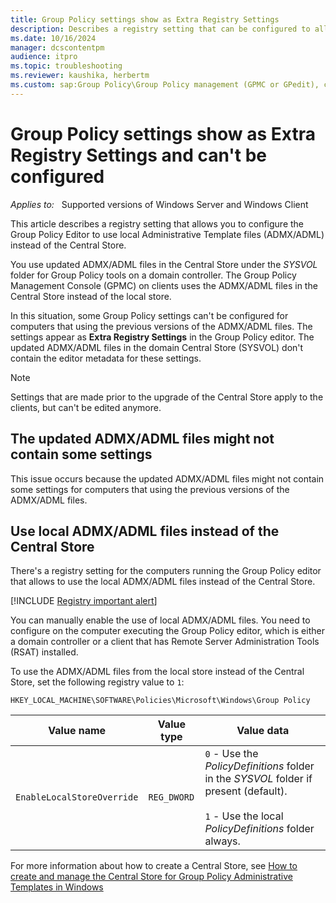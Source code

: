 ```yaml
---
title: Group Policy settings show as Extra Registry Settings
description: Describes a registry setting that can be configured to allow the Group Policy Editor to use local Administrative Template files (ADMX/ADML) instead of the Central Store.
ms.date: 10/16/2024
manager: dcscontentpm
audience: itpro
ms.topic: troubleshooting
ms.reviewer: kaushika, herbertm
ms.custom: sap:Group Policy\Group Policy management (GPMC or GPedit), csstroubleshoot
---
```

# Group Policy settings show as Extra Registry Settings and can't be configured

_Applies to:_ &nbsp; Supported versions of Windows Server and Windows Client

This article describes a registry setting that allows you to configure the Group Policy Editor to use local Administrative Template files (ADMX/ADML) instead of the Central Store.

You use updated ADMX/ADML files in the Central Store under the *SYSVOL* folder for Group Policy tools on a domain controller. The Group Policy Management Console (GPMC) on clients uses the ADMX/ADML files in the Central Store instead of the local store.

In this situation, some Group Policy settings can't be configured for computers that using the previous versions of the ADMX/ADML files. The settings appear as **Extra Registry Settings** in the Group Policy editor. The updated ADMX/ADML files in the domain Central Store (SYSVOL) don't contain the editor metadata for these settings.

> [!NOTE]
> Settings that are made prior to the upgrade of the Central Store apply to the clients, but can't be edited anymore.

## The updated ADMX/ADML files might not contain some settings

This issue occurs because the updated ADMX/ADML files might not contain some settings for computers that using the previous versions of the ADMX/ADML files.

## Use local ADMX/ADML files instead of the Central Store

There's a registry setting for the computers running the Group Policy editor that allows to use the local ADMX/ADML files instead of the Central Store.

[!INCLUDE [Registry important alert](../../includes/registry-important-alert.md)]

You can manually enable the use of local ADMX/ADML files. You need to configure on the computer executing the Group Policy editor, which is either a domain controller or a client that has Remote Server Administration Tools (RSAT) installed.

To use the ADMX/ADML files from the local store instead of the Central Store, set the following registry value to `1`:

`HKEY_LOCAL_MACHINE\SOFTWARE\Policies\Microsoft\Windows\Group Policy`

|Value name|Value type|Value data|
|---------|---------|---------|
|`EnableLocalStoreOverride`|`REG_DWORD`|`0` - Use the *PolicyDefinitions* folder in the *SYSVOL* folder if present (default).</br></br>`1` - Use the local *PolicyDefinitions* folder always.|

For more information about how to create a Central Store, see [How to create and manage the Central Store for Group Policy Administrative Templates in Windows](../../windows-client/group-policy/create-and-manage-central-store.md)
